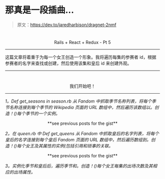 # 那真是一段插曲...

> 原文：<https://dev.to/jaredharbison/dragnet-2nmf>

# 

<center>Rails + React + Redux - Pt 5</center>

* * *

这篇文章将着重于为每一个女王创造一个形象。我将遍历每集的参赛者 id，根据参赛者的名字来查找或创建，然后使用该集和皇后 id 来创建外观。

* * *

# 

<center>我们开始吧！</center>

* * *

*1。Def get_seasons in season.rb 从 Fandom 中抓取季节名称列表，将每个季节名称连接到每个季节的 Wikipedia 页面的 URL 数组中，然后遍历该数组以。创造！()每个季节的一个实例。*

<center>**see previous posts for the gist**</center>

*2。在 queen.rb 中 Def get_queens 从 Fandom 中抓取皇后的名字列表，将每个皇后的名字连接到每个皇后 Fandom 页面的 URL 数组中，然后遍历数组到。创造！()每个女王及其属性的实例(包括引用和琐事的关联。*

<center>**see previous posts for the gist**</center>

*3。实例化季节和皇后后，遍历季节和。创造！()每个女王每集的出场次数及其相应的出场属性。*